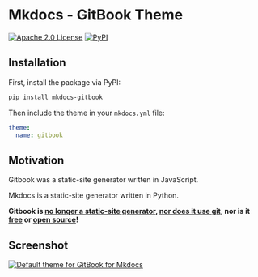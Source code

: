 # Mkdocs - GitBook Theme

[![Apache 2.0 License][apache-badge]](LICENSE)
[![PyPI][pypi-badge]][pypi-ref]

## Installation 

First, install the package via PyPI:

```sh
pip install mkdocs-gitbook
```

Then include the theme in your `mkdocs.yml` file:

```yaml
theme:
  name: gitbook
```

## Motivation

Gitbook was a static-site generator written in JavaScript.

Mkdocs is a static-site generator written in Python.

**Gitbook is [no longer a static-site generator][1], [nor does it use git][2], nor is it [free][3] or [open source][4]!**

[1]: https://docs.gitbook.com/v2-changes/important-differences#cli-toolchain
[2]: https://docs.gitbook.com/v2-changes/important-differences#git-hosting-and-integration
[3]: https://www.gnu.org/philosophy/free-sw.html
[4]: https://opensource.org/osd

[apache-badge]: https://img.shields.io/badge/license-apache-blue.svg?style=flat-square
[pypi-badge]: https://img.shields.io/pypi/v/mkdocs-gitbook.svg?style=flat-square
[pypi-ref]: https://pypi.python.org/pypi/mkdocs-gitbook

## Screenshot

<a href="https://gitlab.com/lramage/mkdocs-gitbook-theme"><img src="img/screenshot.png" alt="Default theme for GitBook for Mkdocs"></a>
